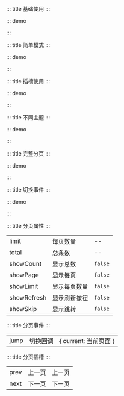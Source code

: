::: title 基础使用
:::

::: demo

<template>
  <lay-page :limit="limit" :total="total" :show-page="showPage"></lay-page>
</template>

<script>
import { ref } from 'vue'

export default {
  setup() {

    const limit = ref(20)
    const total = ref(100)
    const showPage = ref(true)

    return {
      limit,
      total,
      showPage
    }
  }
}
</script>

:::

::: title 简单模式
:::

::: demo

<template>
  <lay-page :limit="limit" :total="total"></lay-page>
</template>

<script>
import { ref } from 'vue'

export default {
  setup() {

    const limit = ref(20)
    const total = ref(100)

    return {
      limit,
      total
    }
  }
}
</script>

:::

::: title 插槽使用
:::

::: demo

<template>
  <lay-page :limit="limit" :total="total">
    <template v-slot:prev>上</template>
    <template v-slot:next>下</template>
  </lay-page>
</template>

<script>
import { ref } from 'vue'

export default {
  setup() {

    const limit = ref(20)
    const total = ref(100)

    return {
      limit,
      total
    }
  }
}
</script>

:::

::: title 不同主题
:::

::: demo

<template>
  <lay-page :limit="limit" :total="total" :show-page="showPage" theme="red"></lay-page>
  <br>
  <lay-page :limit="limit" :total="total" :show-page="showPage" theme="blue"></lay-page>
  <br>
  <lay-page :limit="limit" :total="total" :show-page="showPage" theme="orange"></lay-page>
</template>

<script>
import { ref } from 'vue'

export default {
  setup() {

    const limit = ref(20)
    const total = ref(100)
    const showPage = ref(true)

    return {
      limit,
      total,
      showPage
    }
  }
}
</script>

:::

::: title 完整分页
:::

::: demo

<template>
  <lay-page :limit="limit" :total="total" :show-count="showCount" :show-page="showPage" :show-limit="showLimit" :show-refresh="showRefresh" showSkip="showSkip"></lay-page>
</template>

<script>
import { ref } from 'vue'

export default {
  setup() {

    const limit = ref(20)
    const total = ref(100)
    const showCount = ref(true)
    const showPage = ref(true)
    const showLimit = ref(true)
    const showRefresh = ref(true)
    const showSkip = ref(true)

    return {
      limit,
      total,
      showCount,
      showPage,
      showLimit,
      showRefresh,
      showSkip
    }
  }
}
</script>

:::

::: title 切换事件
:::

::: demo

<template>
  <lay-page :limit="limit" :total="total" @jump="jump" :show-page="showSkip"></lay-page>
</template>

<script>
import { ref } from 'vue'

export default {
  setup() {

    const limit = ref(20)
    const total = ref(100)
    const showPage = ref(true)
    const jump = function({ current }) {
      console.log("当前页:" + current)
    }

    return {
      limit,
      total,
      jump,
      showPage
    }
  }
}
</script>

:::

::: title 分页属性
:::

|             |              |         |
| ----------- | ------------ | ------- |
| limit       | 每页数量     | --      |
| total       | 总条数       | --      |
| showCount   | 显示总数     | `false` |
| showPage    | 显示每页     | `false` |
| showLimit   | 显示每页数量 | `false` |
| showRefresh | 显示刷新按钮 | `false` |
| showSkip    | 显示跳转     | `false` |

::: title 分页事件
:::

|             |              |         |
| ----------- | ------------ | ------- |
| jump       | 切换回调     | { current: 当前页面 }    |


::: title 分页插槽
:::

|             |              |         |
| ----------- | ------------ | ------- |
| prev       | 上一页     | 上一页    |
| next       | 下一页     | 下一页    |
